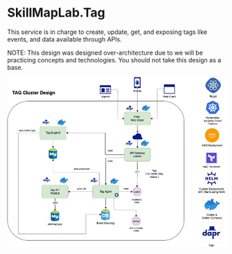 # SkillMapLab.Tag
This service is in charge to create, update, get, and exposing tags like events, and data available through APIs.

NOTE: This design was designed over-architecture due to we will be practicing concepts and technologies. You should not take this design as a base.


![Esta es una imagen](https://github.com/SkillMapLab/SkillMapLab.Tag/blob/main/src/docs/design.architecture.jpg)
